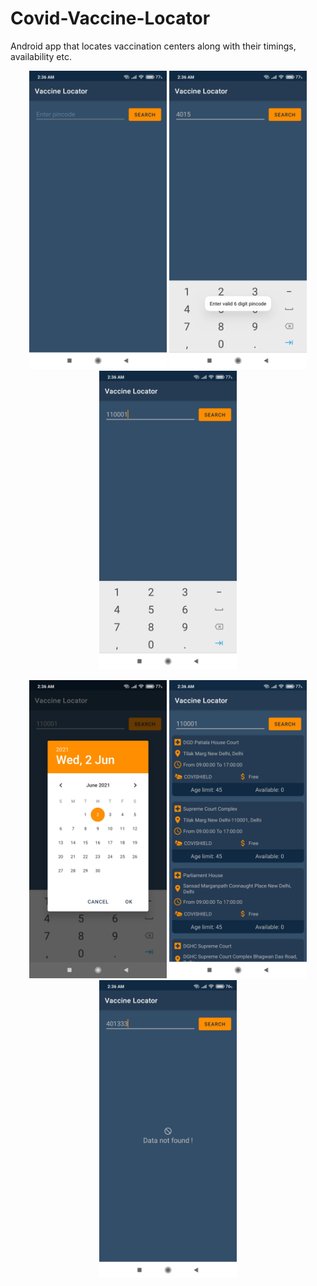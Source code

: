 # Covid-Vaccine-Locator
Android app that locates vaccination centers along with their timings, availability etc.

<p align="center">
  <img src="https://github.com/bskumawat09/Covid-Vaccine-Locator/blob/master/appdemo/app-demo-1.jpg" width="220" alt="demo screenshots"/>
  <img src="https://github.com/bskumawat09/Covid-Vaccine-Locator/blob/master/appdemo/app-demo-2.jpg" width="220" alt="demo screenshots"/>
  <img src="https://github.com/bskumawat09/Covid-Vaccine-Locator/blob/master/appdemo/app-demo-3.jpg" width="220" alt="demo screenshots"/>
</p>

<p align="center">
  <img src="https://github.com/bskumawat09/Covid-Vaccine-Locator/blob/master/appdemo/app-demo-4.jpg" width="220" alt="demo screenshots"/>
  <img src="https://github.com/bskumawat09/Covid-Vaccine-Locator/blob/master/appdemo/app-demo-5.jpg" width="220" alt="demo screenshots"/>
  <img src="https://github.com/bskumawat09/Covid-Vaccine-Locator/blob/master/appdemo/app-demo-7.jpg" width="220" alt="demo screenshots"/>
</p>
